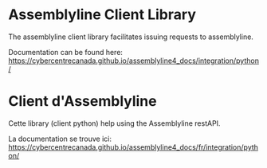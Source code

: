 # Assemblyline Client Library

The assemblyline client library facilitates issuing requests to assemblyline.

Documentation can be found here: https://cybercentrecanada.github.io/assemblyline4_docs/integration/python/

# Client d'Assemblyline

Cette library (client python) help using the Assemblyline restAPI.

La documentation se trouve ici: https://cybercentrecanada.github.io/assemblyline4_docs/fr/integration/python/
